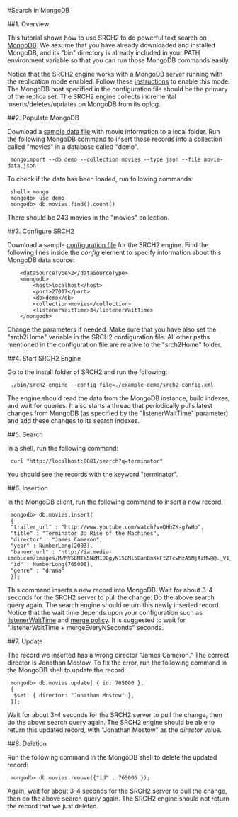 #Search in MongoDB 

##1. Overview

This tutorial shows how to use SRCH2 to do powerful text search on [MongoDB](http://www.mongodb.org/). We assume that you have already downloaded and installed MongoDB, and its "bin" directory is already included in your PATH environment variable so that you can run those MongoDB commands easily. 

Notice that the SRCH2 engine works with a MongoDB server running with the replication mode enabled. Follow these [instructions](http://docs.mongodb.org/manual/tutorial/convert-standalone-to-replica-set/) to enable this mode.  The MongoDB host specified in the configuration file should be the primary of the replica set.  The SRCH2 engine collects incremental inserts/deletes/updates on MongoDB from its oplog.

##2. Populate MongoDB

Download a <a href=../example-demo/movie-data.json>sample data file</a> with movie information to a local folder. Run the following MongoDB command to insert those records into a collection called "movies" in a database called "demo".

```
 mongoimport --db demo --collection movies --type json --file movie-data.json 
```
To check if the data has been loaded, run following commands:

```
 shell> mongo
 mongodb> use demo
 mongodb> db.movies.find().count()
```

There should be 243 movies in the "movies" collection.

##3. Configure SRCH2

Download a sample <a href="../example-demo/srch2-config.xml">configuration file</a> for the SRCH2 engine.  Find the following lines inside the <i>config</i> element to specify information about this MongoDB data source:
 
```
    <dataSourceType>2</dataSourceType>
    <mongodb>
        <host>localhost</host>
        <port>27017</port>
        <db>demo</db>
        <collection>movies</collection>
        <listenerWaitTime>3</listenerWaitTime>
    </mongodb>
```

Change the parameters if needed.  Make sure that you have also set the "srch2Home" variable in the SRCH2 configuration file. All other paths mentioned in the configuration file are relative to the "srch2Home" folder.

##4. Start SRCH2 Engine

Go to the install folder of SRCH2 and run the following:

```
 ./bin/srch2-engine --config-file=./example-demo/srch2-config.xml
```

The engine should read the data from the MongoDB instance, build indexes, and wait for queries. It also starts a thread that periodically pulls latest changes from MongoDB (as specified by the "listenerWaitTime" parameter) and add these changes to its search indexes.

##5. Search

In a shell, run the following command:

```
 curl "http://localhost:8081/search?q=terminator"
```
You should see the records with the keyword "terminator".

##6. Insertion

In the MongoDB client, run the following command to insert a new record.
```
 mongodb> db.movies.insert(
 {
 "trailer_url" : "http://www.youtube.com/watch?v=QHhZK-g7wHo",
 "title" : "Terminator 3: Rise of the Machines",
 "director" : "James Cameron",
 "year" : NumberLong(2003),
 "banner_url" : "http://ia.media-imdb.com/images/M/MV5BMTk5NzM1ODgyN15BMl5BanBnXkFtZTcwMzA5MjAzMw@@._V1_SY317_CR0,0,214,317_.jpg",
 "id" : NumberLong(765006),
 "genre" : "drama"
 });

```

This command inserts a new record into MongoDB.  Wait for about 3-4 seconds for the SRCH2 server to pull the change. Do the above search query again. The search engine should return this newly inserted record. Notice that the wait time depends upon your configuration such as [listenerWaitTime](configuration.mkd#63-mongodb-required-if-datasourcetype-is-2) and [merge policy](configuration.mkd#63-mongodb-required-if-datasourcetype-is-2).  It is suggested to wait for "listenerWaitTime + mergeEveryNSeconds" seconds.

##7. Update

The record we inserted has a wrong director "James Cameron." The correct director is Jonathan Mostow. To fix the error, run the following command in the MongoDB shell to update the record:
```
 mongodb> db.movies.update( { id: 765006 },
 {
  $set: { director: "Jonathan Mostow" },
 });

```

Wait for about 3-4 seconds for the SRCH2 server to pull the change, then do the above search query again. The SRCH2 engine should be able to return this updated record, with "Jonathan Mostow" as the <i>director</i> value.

##8. Deletion

Run the following command in the MongoDB shell to delete the updated record:
```
 mongodb> db.movies.remove({"id" : 765006 });
```

Again, wait for about 3-4 seconds for the SRCH2 server to pull the change, then do the above search query again. The SRCH2 engine should not return the record that we just deleted.

